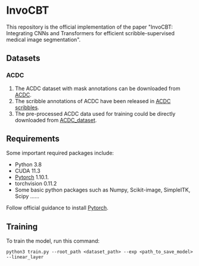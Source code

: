 # InvoCBT

This repository is the official implementation of the paper "InvoCBT: Integrating CNNs and Transformers for efficient scribble-supervised medical image segmentation".

## Datasets

### ACDC
1. The ACDC dataset with mask annotations can be downloaded from [ACDC](https://www.creatis.insa-lyon.fr/Challenge/acdc/).
2. The scribble annotations of ACDC have been released in [ACDC scribbles](https://vios-s.github.io/multiscale-adversarial-attention-gates/data). 
3. The pre-processed ACDC data used for training could be directly downloaded from [ACDC_dataset](https://github.com/HiLab-git/WSL4MIS/tree/main/data/ACDC).

## Requirements

Some important required packages include:
* Python 3.8
* CUDA 11.3
* [Pytorch](https://pytorch.org) 1.10.1.
* torchvision 0.11.2
* Some basic python packages such as Numpy, Scikit-image, SimpleITK, Scipy ......

Follow official guidance to install [Pytorch](https://pytorch.org).

## Training

To train the model, run this command:

```train
python3 train.py --root_path <dataset_path> --exp <path_to_save_model> --linear_layer
```
